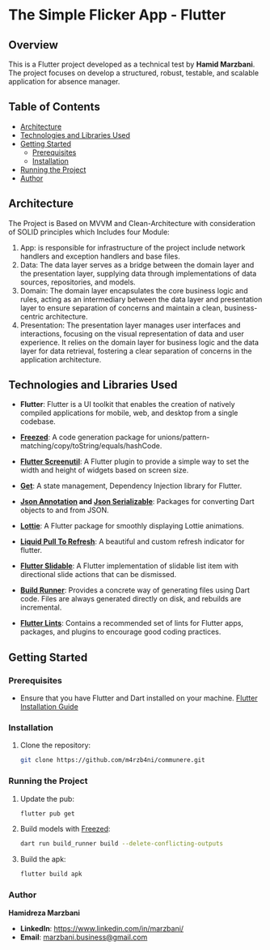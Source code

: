 # The Simple Flicker App - Flutter

## Overview
This is a Flutter project developed as a technical test by **Hamid Marzbani**. The project focuses on develop a structured, robust, testable, and scalable application for absence manager.

## Table of Contents
- [Architecture](#architecture)
- [Technologies and Libraries Used](#technologies-and-libraries-used)
- [Getting Started](#getting-started)
    - [Prerequisites](#prerequisites)
    - [Installation](#installation)
- [Running the Project](#running-the-project)
- [Author](#author)

## Architecture

The Project is Based on MVVM and Clean-Architecture with consideration of SOLID principles which Includes four Module:

1. App: is responsible for infrastructure of the project include network handlers and exception handlers and base files.
2. Data: The data layer serves as a bridge between the domain layer and the presentation layer, supplying data through implementations of data sources, repositories, and models.
3. Domain: The domain layer encapsulates the core business logic and rules, acting as an intermediary between the data layer and presentation layer to ensure separation of concerns and maintain a clean, business-centric architecture.  
4. Presentation: The presentation layer manages user interfaces and interactions, focusing on the visual representation of data and user experience. It relies on the domain layer for business logic and the data layer for data retrieval, fostering a clear separation of concerns in the application architecture.

## Technologies and Libraries Used

- **Flutter**: Flutter is a UI toolkit that enables the creation of natively compiled applications for mobile, web, and desktop from a single codebase.

- **[Freezed](https://pub.dev/packages/freezed)**: A code generation package for unions/pattern-matching/copy/toString/equals/hashCode.

- **[Flutter Screenutil](https://pub.dev/packages/flutter_screenutil)**: A Flutter plugin to provide a simple way to set the width and height of widgets based on screen size.

- **[Get](https://pub.dev/packages/get)**: A state management, Dependency Injection library for Flutter.

- **[Json Annotation](https://pub.dev/packages/json_annotation) and [Json Serializable](https://pub.dev/packages/json_serializable)**: Packages for converting Dart objects to and from JSON.

- **[Lottie](https://pub.dev/packages/lottie)**: A Flutter package for smoothly displaying Lottie animations.

- **[Liquid Pull To Refresh](https://pub.dev/packages/liquid_pull_to_refresh)**: A beautiful and custom refresh indicator for flutter.

- **[Flutter Slidable](https://pub.dev/packages/flutter_slidable)**: A Flutter implementation of slidable list item with directional slide actions that can be dismissed.

- **[Build Runner](https://pub.dev/packages/build_runner)**: Provides a concrete way of generating files using Dart code. Files are always generated directly on disk, and rebuilds are incremental.

- **[Flutter Lints](https://pub.dev/packages/flutter_lints)**: Contains a recommended set of lints for Flutter apps, packages, and plugins to encourage good coding practices.


## Getting Started

### Prerequisites

- Ensure that you have Flutter and Dart installed on your machine. [Flutter Installation Guide](https://flutter.dev/docs/get-started/install)

### Installation

1. Clone the repository:

   ```bash
   git clone https://github.com/m4rzb4ni/communere.git

### Running the Project


1. Update the pub:

   ```bash
   flutter pub get
2. Build models with [Freezed](https://pub.dev/packages/freezed):

   ```bash
   dart run build_runner build --delete-conflicting-outputs  
3. Build the apk:

   ```bash
   flutter build apk

### Author

 **Hamidreza Marzbani**

- **LinkedIn**: https://www.linkedin.com/in/marzbani/
- **Email**: [marzbani.business@gmail.com]()






